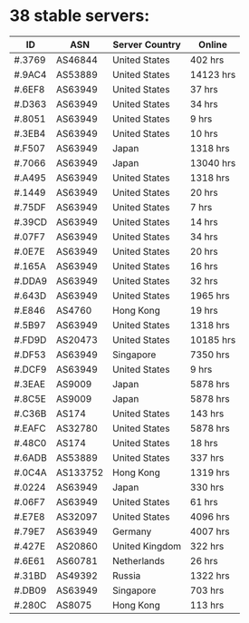 # 38 stable servers:

| ID | ASN | Server Country | Online |
| ------ | ------ | ------ | ------ |
| #.3769 | AS46844 | United States | 402 hrs |
| #.9AC4 | AS53889 | United States | 14123 hrs |
| #.6EF8 | AS63949 | United States | 37 hrs |
| #.D363 | AS63949 | United States | 34 hrs |
| #.8051 | AS63949 | United States | 9 hrs |
| #.3EB4 | AS63949 | United States | 10 hrs |
| #.F507 | AS63949 | Japan | 1318 hrs |
| #.7066 | AS63949 | Japan | 13040 hrs |
| #.A495 | AS63949 | United States | 1318 hrs |
| #.1449 | AS63949 | United States | 20 hrs |
| #.75DF | AS63949 | United States | 7 hrs |
| #.39CD | AS63949 | United States | 14 hrs |
| #.07F7 | AS63949 | United States | 34 hrs |
| #.0E7E | AS63949 | United States | 20 hrs |
| #.165A | AS63949 | United States | 16 hrs |
| #.DDA9 | AS63949 | United States | 32 hrs |
| #.643D | AS63949 | United States | 1965 hrs |
| #.E846 | AS4760 | Hong Kong | 19 hrs |
| #.5B97 | AS63949 | United States | 1318 hrs |
| #.FD9D | AS20473 | United States | 10185 hrs |
| #.DF53 | AS63949 | Singapore | 7350 hrs |
| #.DCF9 | AS63949 | United States | 9 hrs |
| #.3EAE | AS9009 | Japan | 5878 hrs |
| #.8C5E | AS9009 | Japan | 5878 hrs |
| #.C36B | AS174 | United States | 143 hrs |
| #.EAFC | AS32780 | United States | 5878 hrs |
| #.48C0 | AS174 | United States | 18 hrs |
| #.6ADB | AS53889 | United States | 337 hrs |
| #.0C4A | AS133752 | Hong Kong | 1319 hrs |
| #.0224 | AS63949 | Japan | 330 hrs |
| #.06F7 | AS63949 | United States | 61 hrs |
| #.E7E8 | AS32097 | United States | 4096 hrs |
| #.79E7 | AS63949 | Germany | 4007 hrs |
| #.427E | AS20860 | United Kingdom | 322 hrs |
| #.6E61 | AS60781 | Netherlands | 26 hrs |
| #.31BD | AS49392 | Russia | 1322 hrs |
| #.DB09 | AS63949 | Singapore | 703 hrs |
| #.280C | AS8075 | Hong Kong | 113 hrs |

